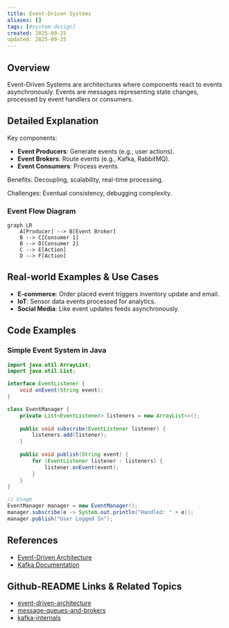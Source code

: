 ```yaml
---
title: Event-Driven Systems
aliases: []
tags: [#system-design]
created: 2025-09-25
updated: 2025-09-25
---
```


## Overview

Event-Driven Systems are architectures where components react to events asynchronously. Events are messages representing state changes, processed by event handlers or consumers.

## Detailed Explanation

Key components:
- **Event Producers**: Generate events (e.g., user actions).
- **Event Brokers**: Route events (e.g., Kafka, RabbitMQ).
- **Event Consumers**: Process events.

Benefits: Decoupling, scalability, real-time processing.

Challenges: Eventual consistency, debugging complexity.

### Event Flow Diagram

```mermaid
graph LR
    A[Producer] --> B[Event Broker]
    B --> C[Consumer 1]
    B --> D[Consumer 2]
    C --> E[Action]
    D --> F[Action]
```

## Real-world Examples & Use Cases

- **E-commerce**: Order placed event triggers inventory update and email.
- **IoT**: Sensor data events processed for analytics.
- **Social Media**: Like event updates feeds asynchronously.

## Code Examples

### Simple Event System in Java

```java
import java.util.ArrayList;
import java.util.List;

interface EventListener {
    void onEvent(String event);
}

class EventManager {
    private List<EventListener> listeners = new ArrayList<>();
    
    public void subscribe(EventListener listener) {
        listeners.add(listener);
    }
    
    public void publish(String event) {
        for (EventListener listener : listeners) {
            listener.onEvent(event);
        }
    }
}

// Usage
EventManager manager = new EventManager();
manager.subscribe(e -> System.out.println("Handled: " + e));
manager.publish("User Logged In");
```

## References

- [Event-Driven Architecture](https://martinfowler.com/articles/201701-event-driven.html)
- [Kafka Documentation](https://kafka.apache.org/documentation/)

## Github-README Links & Related Topics

- [event-driven-architecture](../event-driven-architecture/README.md)
- [message-queues-and-brokers](../message-queues-and-brokers/README.md)
- [kafka-internals](../kafka-internals/README.md)
